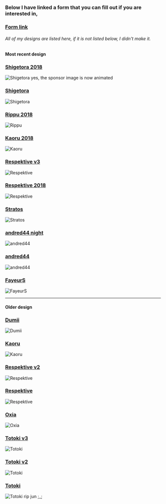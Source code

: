 ### Below I have linked a form that you can fill out if you are interested in,
### [Form link](https://goo.gl/forms/7w135CpBRFmJHRl43)

###### All of my designs are listed here, if it is not listed below, I didn't make it.

#### Most recent design

### [Shigetora 2018](https://www.twitch.tv/shigetora)
![Shigetora](https://cdn.discordapp.com/attachments/485351244630720513/485354901757624330/shigetora2.jpg)
yes, the sponsor image is now animated
### [Shigetora](https://www.twitch.tv/shigetora)
![Shigetora](https://cdn.discordapp.com/attachments/485351244630720513/485354897626103828/shigetora1.jpg)
### [Rippu 2018](https://www.twitch.tv/rippuu)
![Rippu](https://cdn.discordapp.com/attachments/485351244630720513/486442678146564096/rippu.png)
### [Kaoru 2018](https://www.twitch.tv/kaoru_osu)
![Kaoru](https://cdn.discordapp.com/attachments/485351244630720513/485354875677442059/kaoru2.jpg)
### [Respektive v3](https://www.twitch.tv/respektive)
![Respektive](https://cdn.discordapp.com/attachments/485351244630720513/485354894010875905/respektivev3.png)
### [Respektive 2018](https://www.twitch.tv/respektive)
![Respektive](https://cdn.discordapp.com/attachments/485351244630720513/485354890650976276/respektive3.jpg)
### [Stratos](https://www.twitch.tv/stratos_)
![Stratos](https://cdn.discordapp.com/attachments/485351244630720513/485354906857766972/stratos.png)
### [andred44 night](https://www.twitch.tv/andred44)
![andred44](https://cdn.discordapp.com/attachments/485351244630720513/485354826935435294/andred2018.png)
### [andred44](https://www.twitch.tv/andred44)
![andred44](https://cdn.discordapp.com/attachments/485351244630720513/485354822732873728/andred44.png)
### [FayeurS](https://www.twitch.tv/fayeur56)
![FayeurS](https://cdn.discordapp.com/attachments/485351244630720513/485354830634811412/fayeurs1.jpg)
___

#### Older design

### [Dumii](https://www.twitch.tv/dumii)
![Dumii](https://cdn.discordapp.com/attachments/404115836270280715/404140358839173130/dumii1.1.jpg)
### [Kaoru](https://www.twitch.tv/kaoru_osu)
![Kaoru](https://cdn.discordapp.com/attachments/485351244630720513/485354873269911553/kaoru1.jpg)
### [Respektive v2](https://www.twitch.tv/respektive)
![Respektive](https://cdn.discordapp.com/attachments/485351244630720513/485354891175264257/respektive2.jpg)
### [Respektive](https://www.twitch.tv/respektive)
![Respektive](https://cdn.discordapp.com/attachments/485351244630720513/485354884569366528/respektive1.jpg)
### [Oxia](https://www.twitch.tv/oxiaa)
![Oxia](https://cdn.discordapp.com/attachments/485351244630720513/485354882665283614/oxia1.jpg)
### [Totoki v3](https://www.twitch.tv/totokidesu)
![Totoki](https://cdn.discordapp.com/attachments/485351244630720513/485356352609320972/totoki3.jpg)
### [Totoki v2](https://www.twitch.tv/totokidesu)
![Totoki](https://cdn.discordapp.com/attachments/485351244630720513/485356358074630145/totoki2.jpg)
### [Totoki](https://www.twitch.tv/totokidesu)
![Totoki](https://cdn.discordapp.com/attachments/485351244630720513/485356354245230593/totoki1.jpg)
rip jun ;_;
